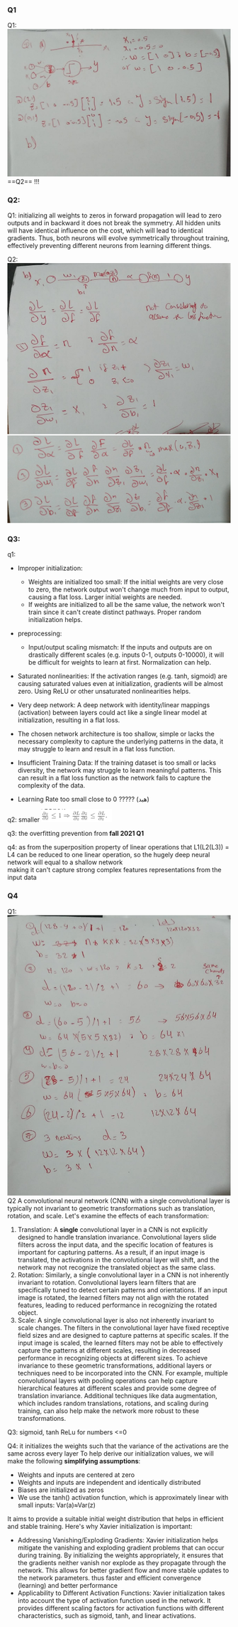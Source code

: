 ### Q1
Q1:
![](attachment/c25d063cda1e5c29d517d570ed9d9baa.jpeg)
==Q2== !!!

### Q2:
Q1: 
initializing all weights to zeros in forward propagation will lead to zero outputs and in backward 
it does not break the symmetry. All hidden units will have identical influence on the cost, which will lead to identical gradients. Thus, both neurons will evolve symmetrically throughout training, effectively preventing different neurons from learning different things.

Q2:
![](attachment/6668ef8e99e1e3f79aa1a1a69ce8eda6.jpeg)
![](attachment/906402df8c74dcc11f3f233816f10928.jpeg)
### Q3:
q1:
- Improper initialization:
	- Weights are initialized too small: If the initial weights are very close to zero, the network output won't change much from input to output, causing a flat loss. Larger initial weights are needed.
	- If weights are initialized to all be the same value, the network won't train since it can't create distinct pathways. Proper random initialization helps.

- preprocessing:
	- Input/output scaling mismatch: If the inputs and outputs are on drastically different scales (e.g. inputs 0-1, outputs 0-10000), it will be difficult for weights to learn at first. Normalization can help. 

- Saturated nonlinearities: If the activation ranges (e.g. tanh, sigmoid) are causing saturated values even at initialization, gradients will be almost zero. Using ReLU or other unsaturated nonlinearities helps.

- Very deep network: A deep network with identity/linear mappings (activation) between layers could act like a single linear model at initialization, resulting in a flat loss.

- The chosen network architecture is too shallow, simple or lacks the necessary complexity to capture the underlying patterns in the data, it may struggle to learn and result in a flat loss function.

- Insufficient Training Data: If the training dataset is too small or lacks diversity, the network may struggle to learn meaningful patterns. This can result in a flat loss function as the network fails to capture the complexity of the data.

- Learning Rate too small close to 0 ????? (هبد)



q2: smaller
![](attachment/2874f90e0af2ee020abe4dfa6ee979de.png)

q3: the overfitting prevention from **fall 2021 Q1**

q4: as from the superposition property of linear operations that L1(L2(L3)) = L4 can be reduced to  one linear operation, so the hugely deep neural network will equal to a shallow network  
making it can't capture strong complex features representations from the input data


### Q4
Q1:
![](attachment/04c8a92cae5898b907df05f3e7ed97bd.jpeg)
Q2
A convolutional neural network (CNN) with a single convolutional layer is typically not invariant to geometric transformations such as translation, rotation, and scale. Let's examine the effects of each transformation:
1. Translation: A **single** convolutional layer in a CNN is not explicitly designed to handle translation invariance. Convolutional layers slide filters across the input data, and the specific location of features is important for capturing patterns. As a result, if an input image is translated, the activations in the convolutional layer will shift, and the network may not recognize the translated object as the same class.
2. Rotation: Similarly, a single convolutional layer in a CNN is not inherently invariant to rotation. Convolutional layers learn filters that are specifically tuned to detect certain patterns and orientations. If an input image is rotated, the learned filters may not align with the rotated features, leading to reduced performance in recognizing the rotated object.
3. Scale: A single convolutional layer is also not inherently invariant to scale changes. The filters in the convolutional layer have fixed receptive field sizes and are designed to capture patterns at specific scales. If the input image is scaled, the learned filters may not be able to effectively capture the patterns at different scales, resulting in decreased performance in recognizing objects at different sizes.
To achieve invariance to these geometric transformations, additional layers or techniques need to be incorporated into the CNN. For example, multiple convolutional layers with pooling operations can help capture hierarchical features at different scales and provide some degree of translation invariance. Additional techniques like data augmentation, which includes random translations, rotations, and scaling during training, can also help make the network more robust to these transformations.

Q3:
sigmoid, tanh
ReLu for numbers <=0

Q4:
it initializes the weights such that the variance of the activations are the same across every layer
To help derive our initialization values, we will make the following **simplifying assumptions**:

- Weights and inputs are centered at zero
- Weights and inputs are independent and identically distributed
- Biases are initialized as zeros
- We use the tanh() activation function, which is approximately linear with small inputs: Var(a)≈Var(z)

It aims to provide a suitable initial weight distribution that helps in efficient and stable training. Here's why Xavier initialization is important:

* Addressing Vanishing/Exploding Gradients: Xavier initialization helps mitigate the vanishing and exploding gradient problems that can occur during training. By initializing the weights appropriately, it ensures that the gradients neither vanish nor explode as they propagate through the network. This allows for better gradient flow and more stable updates to the network parameters.
	thus faster and efficient convergence (learning) and better performance 
* Applicability to Different Activation Functions: Xavier initialization takes into account the type of activation function used in the network. It provides different scaling factors for activation functions with different characteristics, such as sigmoid, tanh, and linear activations.
